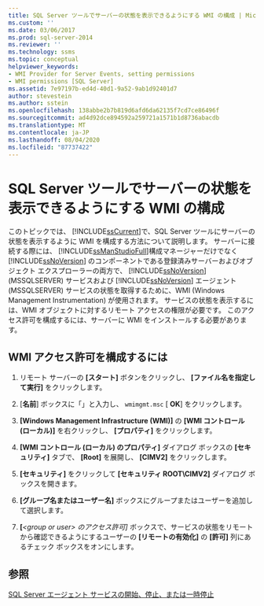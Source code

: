```yaml
---
title: SQL Server ツールでサーバーの状態を表示できるようにする WMI の構成 | Microsoft Docs
ms.custom: ''
ms.date: 03/06/2017
ms.prod: sql-server-2014
ms.reviewer: ''
ms.technology: ssms
ms.topic: conceptual
helpviewer_keywords:
- WMI Provider for Server Events, setting permissions
- WMI permissions [SQL Server]
ms.assetid: 7e97197b-ed4d-40d1-9a52-9ab1d92401d7
author: stevestein
ms.author: sstein
ms.openlocfilehash: 138abbe2b7b819d6afd6da62135f7cd7ce86496f
ms.sourcegitcommit: ad4d92dce894592a259721a1571b1d8736abacdb
ms.translationtype: MT
ms.contentlocale: ja-JP
ms.lasthandoff: 08/04/2020
ms.locfileid: "87737422"
---
```

# <a name="configure-wmi-to-show-server-status-in-sql-server-tools"></a>SQL Server ツールでサーバーの状態を表示できるようにする WMI の構成
  このトピックでは、 [!INCLUDE[ssCurrent](../includes/sscurrent-md.md)]で、SQL Server ツールにサーバーの状態を表示するように WMI を構成する方法について説明します。 サーバーに接続する際には、 [!INCLUDE[ssManStudioFull](../includes/ssmanstudiofull-md.md)]構成マネージャーだけでなく [!INCLUDE[ssNoVersion](../includes/ssnoversion-md.md)] のコンポーネントである登録済みサーバーおよびオブジェクト エクスプローラーの両方で、 [!INCLUDE[ssNoVersion](../includes/ssnoversion-md.md)] (MSSQLSERVER) サービスおよび [!INCLUDE[ssNoVersion](../includes/ssnoversion-md.md)] エージェント (MSSQLSERVER) サービスの状態を取得するために、WMI (Windows Management Instrumentation) が使用されます。 サービスの状態を表示するには、WMI オブジェクトに対するリモート アクセスの権限が必要です。 このアクセス許可を構成するには、サーバーに WMI をインストールする必要があります。  
  
##  <a name="to-configure-wmi-permission"></a><a name="SSMSProcedure"></a>WMI アクセス許可を構成するには  
  
1.  リモート サーバーの **[スタート]** ボタンをクリックし、 **[ファイル名を指定して実行]** をクリックします。  
  
2.  [**名前**] ボックスに「」と入力し、 `wmimgmt.msc` [ **OK**] をクリックします。  
  
3.  **[Windows Management Infrastructure (WMI)]** の **[WMI コントロール (ローカル)]** を右クリックし、 **[プロパティ]** をクリックします。  
  
4.  **[WMI コントロール (ローカル) のプロパティ]** ダイアログ ボックスの **[セキュリティ]** タブで、 **[Root]** を展開し、 **[CIMV2]** をクリックします。  
  
5.  **[セキュリティ]** をクリックして **[セキュリティ ROOT\CIMV2]** ダイアログ ボックスを開きます。  
  
6.  **[グループ名またはユーザー名]** ボックスにグループまたはユーザーを追加して選択します。  
  
7.  **[**_\<group or user> のアクセス許可]_ ボックスで、サービスの状態をリモートから確認できるようにするユーザーの **[リモートの有効化]** の **[許可]** 列にあるチェック ボックスをオンにします。  
  
## <a name="see-also"></a>参照  
 [SQL Server エージェント サービスの開始、停止、または一時停止](agent/start-stop-or-pause-the-sql-server-agent-service.md)  
  
  
